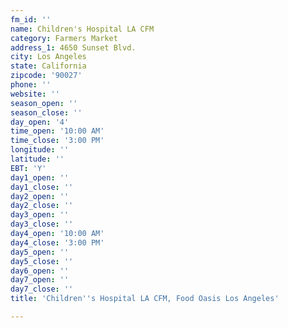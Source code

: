 ```yaml
---
fm_id: ''
name: Children's Hospital LA CFM
category: Farmers Market
address_1: 4650 Sunset Blvd.
city: Los Angeles
state: California
zipcode: '90027'
phone: ''
website: ''
season_open: ''
season_close: ''
day_open: '4'
time_open: '10:00 AM'
time_close: '3:00 PM'
longitude: ''
latitude: ''
EBT: 'Y'
day1_open: ''
day1_close: ''
day2_open: ''
day2_close: ''
day3_open: ''
day3_close: ''
day4_open: '10:00 AM'
day4_close: '3:00 PM'
day5_open: ''
day5_close: ''
day6_open: ''
day7_open: ''
day7_close: ''
title: 'Children''s Hospital LA CFM, Food Oasis Los Angeles'

---
```

